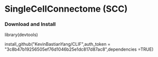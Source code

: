 # SingleCellConnectome (SCC)

### Download and Install
   
  library(devtools)
   
  install_github("KevinBastianYang/CLIF",auth_token = "3c8b47b19256505ef76d1046b25e1dc817d87ac8",dependencies =TRUE)
